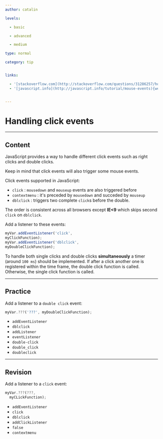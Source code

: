 ```yaml
---
author: catalin

levels:

  - basic

  - advanced

  - medium

type: normal

category: tip


links:

  - '[stackoverflow.com](http://stackoverflow.com/questions/31286257/how-to-check-the-click-is-single-or-double-in-javascript){website}'
  - '[javascript.info](http://javascript.info/tutorial/mouse-events){website}'


---
```


# Handling click events

---
## Content

JavaScript provides a way to handle different click events such as right clicks and double clicks.

Keep in mind that click events will also trigger some mouse events.

Click events supported in JavaScript:
- `click` : `mousedown` and `mouseup` events are also triggered before
- `contextmenu` : it's preceded by `mousedown` and succeded by `mouseup`
- `dblclick` : triggers two complete `click`s before the double.

The order is consistent across all browsers except **IE<9** which skips second `click` on `dblclick`.

Add a listener to these events:
```javascript
myVar.addEventListener('click',
myClickFunction);
myVar.addEventListener('dblclick',
myDoubleClickFunction);
```
To handle both single clicks and double clicks **simultaneously** a timer (around `100 ms`) should be implemented. If after a click another one is registered within the time frame, the double click function is called. Otherwise, the single click function is called.

---
## Practice

Add a listener to a `double click` event:

```javascript
myVar.???('???', myDoubleClickFunction);
```

* `addEventListener`
* `dblclick`
* `addListener`
* `eventListener`
* `double-click`
* `double_click`
* `doubleclick`

---
## Revision

Add a listener to a `click` event:
```javascript
myVar.???(???,
  myCLickFunction);
```


* `addEventListener`
* `click`
* `dblclick`
* `addClickListener`
* `false`
* `contextmenu`

 
